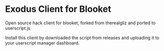 # Exodus Client for Blooket
Open source hack client for blooket, forked from therealgliz and ported to userscript.js

Install this client by downloaded the script from releases and uploading it to your userscript manager dashboard.
